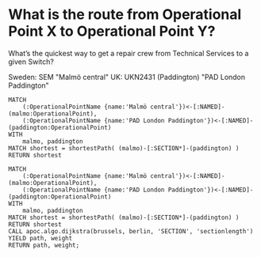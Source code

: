 # What is the route from Operational Point X to Operational Point Y?


What’s the quickest way to get a repair crew from Technical Services to a given Switch?


Sweden: SEM "Malmö central"
UK: UKN2431 (Paddington) "PAD London Paddington"

```
MATCH 
    (:OperationalPointName {name:'Malmö central'})<-[:NAMED]-(malmo:OperationalPoint),
    (:OperationalPointName {name:'PAD London Paddington'})<-[:NAMED]-(paddington:OperationalPoint)
WITH 
    malmo, paddington
MATCH shortest = shortestPath( (malmo)-[:SECTION*]-(paddington) )
RETURN shortest
```

```
MATCH 
    (:OperationalPointName {name:'Malmö central'})<-[:NAMED]-(malmo:OperationalPoint),
    (:OperationalPointName {name:'PAD London Paddington'})<-[:NAMED]-(paddington:OperationalPoint)
WITH 
    malmo, paddington
MATCH shortest = shortestPath( (malmo)-[:SECTION*]-(paddington) )
RETURN shortest
CALL apoc.algo.dijkstra(brussels, berlin, 'SECTION', 'sectionlength') YIELD path, weight
RETURN path, weight;